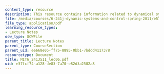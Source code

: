 ```yaml
---
content_type: resource
description: This resource contains information related to dynamical systems.
file: /media/courses/6-241j-dynamic-systems-and-control-spring-2011/e57fcf74a128de837a70e82d3a2502a8_MIT6_241JS11_lec06.pdf
file_type: application/pdf
learning_resource_types:
- Lecture Notes
ocw_type: OCWFile
parent_title: Lecture Notes
parent_type: CourseSection
parent_uid: ee668e05-ff75-8895-0bb1-7bddd4117378
resourcetype: Document
title: MIT6_241JS11_lec06.pdf
uid: e57fcf74-a128-de83-7a70-e82d3a2502a8
---
```

